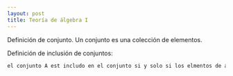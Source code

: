 ```yaml
---
layout: post
title: Teoría de álgebra I
---
```


Definición de conjunto. Un conjunto es una colección de elementos.

Definición de inclusión de conjuntos:
```latex
el conjunto A est includo en el conjunto si y solo si los elmentos de a son elementos de B
```
